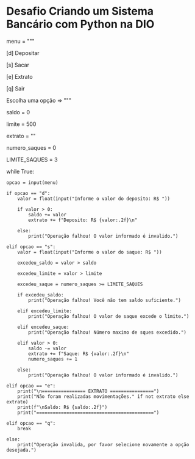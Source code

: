 # Desafio Criando um Sistema Bancário com Python na DIO

menu = """

[d] Depositar

[s] Sacar

[e] Extrato

[q] Sair

Escolha uma opção => """

saldo = 0

limite = 500

extrato = ""

numero_saques = 0

LIMITE_SAQUES = 3

while True:

    opcao = input(menu)

    if opcao == "d":
        valor = float(input("Informe o valor do deposito: R$ "))

        if valor > 0:
            saldo += valor
            extrato += f"Deposito: R$ {valor:.2f}\n"
        
        else:
            print("Operação falhou! O valor informado é invalido.")

    elif opcao == "s":
        valor = float(input("Informe o valor do saque: R$ "))

        excedeu_saldo = valor > saldo

        excedeu_limite = valor > limite

        excedeu_saque = numero_saques >= LIMITE_SAQUES

        if excedeu_saldo:
            print("Operação falhou! Você não tem saldo suficiente.")

        elif excedeu_limite:
            print("Operação falhou! O valor de saque excede o limite.")

        elif excedeu_saque:
            print("Operação falhou! Número maximo de sques excedido.")

        elif valor > 0:
            saldo -= valor
            extrato += f"Saque: R$ {valor:.2f}\n"
            numero_saques += 1
        
        else:
            print("Operação falhou! O valor informado é invalido.")

    elif opcao == "e":
        print("\n================ EXTRATO ================")
        print("Não foram realizadas movimentações." if not extrato else extrato)
        print(f"\nSaldo: R$ {saldo:.2f}")
        print("===========================================")

    elif opcao == "q":
        break

    else:
        print("Operação invalida, por favor selecione novamente a opção desejada.")

